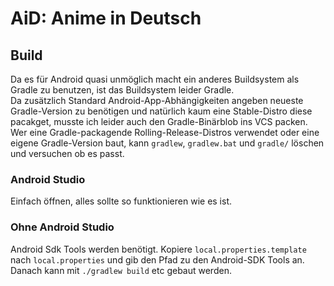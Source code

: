 # AiD: Anime in Deutsch

## Build
Da es für Android quasi unmöglich macht ein anderes Buildsystem als Gradle zu 
benutzen, ist das Buildsystem leider Gradle.  
Da zusätzlich Standard Android-App-Abhängigkeiten angeben neueste Gradle-Version 
zu benötigen und natürlich kaum eine Stable-Distro diese pacakget, musste ich 
leider auch den Gradle-Binärblob ins VCS packen.
Wer eine Gradle-packagende Rolling-Release-Distros verwendet oder eine eigene 
Gradle-Version baut, kann `gradlew`, `gradlew.bat` und `gradle/` löschen und 
versuchen ob es passt.

### Android Studio
Einfach öffnen, alles sollte so funktionieren wie es ist.

### Ohne Android Studio
Android Sdk Tools werden benötigt.
Kopiere `local.properties.template` nach `local.properties` und gib den Pfad zu 
den Android-SDK Tools an.
Danach kann mit `./gradlew build` etc gebaut werden.
